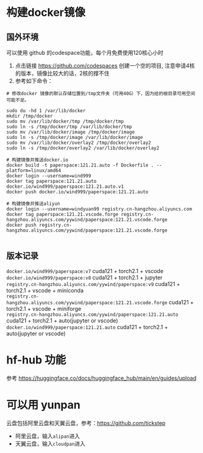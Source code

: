 # 构建docker镜像
## 国外环境
可以使用 github 的codespace功能，每个月免费使用120核心小时
1. 点击链接 https://github.com/codespaces 创建一个空的项目, 注意申请4核的版本，镜像比较大的话，2核的撑不住
2. 参考如下命令：
```
# 修改docker 镜像的默认存储位置到/tmp文件夹（可用40G）下，因为给的根目录可用空间可能不足。

sudo du -hd 1 /var/lib/docker
mkdir /tmp/docker
sudo mv /var/lib/docker/tmp /tmp/docker/tmp
sudo ln -s /tmp/docker/tmp /var/lib/docker/tmp
sudo mv /var/lib/docker/image /tmp/docker/image
sudo ln -s /tmp/docker/image /var/lib/docker/image
sudo mv /var/lib/docker/overlay2 /tmp/docker/overlay2
sudo ln -s /tmp/docker/overlay2 /var/lib/docker/overlay2

# 构建镜像并推送docker.io
docker build -t paperspace:121.21.auto -f Dockerfile . --platform=linux/amd64
docker login --username=wind999
docker tag paperspace:121.21.auto docker.io/wind999/paperspace:121.21.auto.v1
docker push docker.io/wind999/paperspace:121.21.auto

# 构建镜像并推送aliyun
docker login --username=windyuan99 registry.cn-hangzhou.aliyuncs.com
docker tag paperspace:121.21.vscode.forge registry.cn-hangzhou.aliyuncs.com/yywind/paperspace:121.21.vscode.forge
docker push registry.cn-hangzhou.aliyuncs.com/yywind/paperspace:121.21.vscode.forge


```
## 版本记录
`docker.io/wind999/paperspace:v7`  cuda121 + torch2.1 + vscode  
`docker.io/wind999/paperspace:v8`  cuda121 + torch2.1 + jupyter  
`registry.cn-hangzhou.aliyuncs.com/yywind/paperspace:v9`  cuda121 + torch2.1 + vscode + miniconda  
`registry.cn-hangzhou.aliyuncs.com/yywind/paperspace:121.21.vscode.forge`  cuda121 + torch2.1 + vscode + miniforge  
`registry.cn-hangzhou.aliyuncs.com/yywind/paperspace:121.21.auto`  cuda121 + torch2.1 + auto(jupyter or vscode)  
`docker.io/wind999/paperspace:121.21.auto`  cuda121 + torch2.1 + auto(jupyter or vscode)  


# hf-hub 功能
参考 https://huggingface.co/docs/huggingface_hub/main/en/guides/upload

# 可以用 yunpan
云盘包括阿里云盘和天翼云盘，参考：https://github.com/tickstep
- 阿里云盘，输入`alipan`进入
- 天翼云盘，输入`cloudpan`进入
